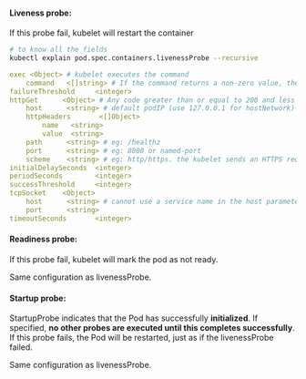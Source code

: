 #### Liveness probe:
If this probe fail, kubelet will restart the container
```sh
# to know all the fields
kubectl explain pod.spec.containers.livenessProbe --recursive
```
```yaml
exec <Object> # kubelet executes the command
    command   <[]string> # If the command returns a non-zero value, the kubelet kills the container and restarts it.
failureThreshold     <integer>
httpGet      <Object> # Any code greater than or equal to 200 and less than 400 indicates success. 
    host      <string> # default podIP (use 127.0.0.1 for hostNetwork)
    httpHeaders       <[]Object>
        name   <string>
        value  <string>
    path      <string> # eg: /healthz
    port      <string> # eg: 8080 or named-port
    scheme    <string> # eg: http/https. the kubelet sends an HTTPS request skipping the certificate verification
initialDelaySeconds  <integer>
periodSeconds        <integer>
successThreshold     <integer>
tcpSocket    <Object>
    host      <string> # cannot use a service name in the host parameter since the kubelet is unable to resolve it
    port      <string>
timeoutSeconds       <integer>
```

#### Readiness probe:
If this probe fail, kubelet will mark the pod as not ready.

Same configuration as livenessProbe.

#### Startup probe:
StartupProbe indicates that the Pod has successfully **initialized**. If specified, **no other probes are executed until this completes successfully**. If this probe fails, the Pod will be restarted, just as if the livenessProbe failed. 

Same configuration as livenessProbe.